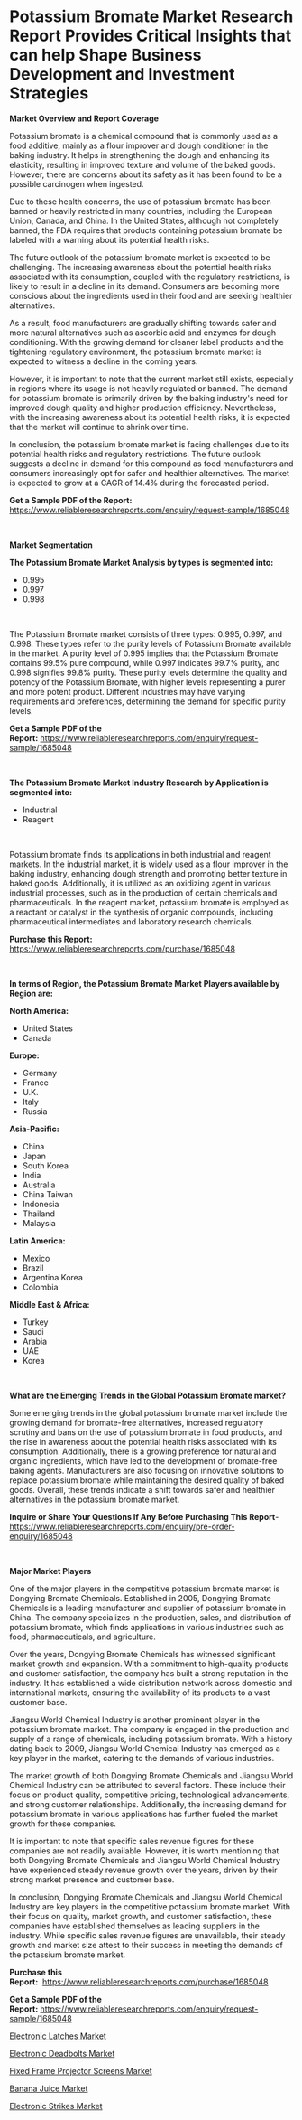 <p><h1>Potassium Bromate Market Research Report Provides Critical Insights that can help Shape Business Development and Investment Strategies</h1></p><p><strong>Market Overview and Report Coverage</strong></p>
<p><p>Potassium bromate is a chemical compound that is commonly used as a food additive, mainly as a flour improver and dough conditioner in the baking industry. It helps in strengthening the dough and enhancing its elasticity, resulting in improved texture and volume of the baked goods. However, there are concerns about its safety as it has been found to be a possible carcinogen when ingested.</p><p>Due to these health concerns, the use of potassium bromate has been banned or heavily restricted in many countries, including the European Union, Canada, and China. In the United States, although not completely banned, the FDA requires that products containing potassium bromate be labeled with a warning about its potential health risks.</p><p>The future outlook of the potassium bromate market is expected to be challenging. The increasing awareness about the potential health risks associated with its consumption, coupled with the regulatory restrictions, is likely to result in a decline in its demand. Consumers are becoming more conscious about the ingredients used in their food and are seeking healthier alternatives.</p><p>As a result, food manufacturers are gradually shifting towards safer and more natural alternatives such as ascorbic acid and enzymes for dough conditioning. With the growing demand for cleaner label products and the tightening regulatory environment, the potassium bromate market is expected to witness a decline in the coming years.</p><p>However, it is important to note that the current market still exists, especially in regions where its usage is not heavily regulated or banned. The demand for potassium bromate is primarily driven by the baking industry's need for improved dough quality and higher production efficiency. Nevertheless, with the increasing awareness about its potential health risks, it is expected that the market will continue to shrink over time.</p><p>In conclusion, the potassium bromate market is facing challenges due to its potential health risks and regulatory restrictions. The future outlook suggests a decline in demand for this compound as food manufacturers and consumers increasingly opt for safer and healthier alternatives. The market is expected to grow at a CAGR of 14.4% during the forecasted period.</p></p>
<p><strong>Get a Sample PDF of the Report:</strong> <a href="https://www.reliableresearchreports.com/enquiry/request-sample/1685048">https://www.reliableresearchreports.com/enquiry/request-sample/1685048</a></p>
<p>&nbsp;</p>
<p><strong>Market Segmentation</strong></p>
<p><strong>The Potassium Bromate Market Analysis by types is segmented into:</strong></p>
<p><ul><li>0.995</li><li>0.997</li><li>0.998</li></ul></p>
<p>&nbsp;</p>
<p><p>The Potassium Bromate market consists of three types: 0.995, 0.997, and 0.998. These types refer to the purity levels of Potassium Bromate available in the market. A purity level of 0.995 implies that the Potassium Bromate contains 99.5% pure compound, while 0.997 indicates 99.7% purity, and 0.998 signifies 99.8% purity. These purity levels determine the quality and potency of the Potassium Bromate, with higher levels representing a purer and more potent product. Different industries may have varying requirements and preferences, determining the demand for specific purity levels.</p></p>
<p><strong>Get a Sample PDF of the Report:</strong>&nbsp;<a href="https://www.reliableresearchreports.com/enquiry/request-sample/1685048">https://www.reliableresearchreports.com/enquiry/request-sample/1685048</a></p>
<p>&nbsp;</p>
<p><strong>The Potassium Bromate Market Industry Research by Application is segmented into:</strong></p>
<p><ul><li>Industrial</li><li>Reagent</li></ul></p>
<p>&nbsp;</p>
<p><p>Potassium bromate finds its applications in both industrial and reagent markets. In the industrial market, it is widely used as a flour improver in the baking industry, enhancing dough strength and promoting better texture in baked goods. Additionally, it is utilized as an oxidizing agent in various industrial processes, such as in the production of certain chemicals and pharmaceuticals. In the reagent market, potassium bromate is employed as a reactant or catalyst in the synthesis of organic compounds, including pharmaceutical intermediates and laboratory research chemicals.</p></p>
<p><strong>Purchase this Report:</strong>&nbsp; <a href="https://www.reliableresearchreports.com/purchase/1685048">https://www.reliableresearchreports.com/purchase/1685048</a></p>
<p>&nbsp;</p>
<p><strong>In terms of Region, the Potassium Bromate Market Players available by Region are:</strong></p>
<p>
    <p> <strong> North America: </strong>
        <ul>
            <li>United States</li>
            <li>Canada</li>
        </ul>
        </p> 
    <p> <strong> Europe: </strong>
        <ul>
            <li>Germany</li>
            <li>France</li>
            <li>U.K.</li>
            <li>Italy</li>
            <li>Russia</li>
        </ul>
        </p> 
    <p> <strong> Asia-Pacific: </strong>
        <ul>
            <li>China</li>
            <li>Japan</li>
            <li>South Korea</li>
            <li>India</li>
            <li>Australia</li>
            <li>China Taiwan</li>
            <li>Indonesia</li>
            <li>Thailand</li>
            <li>Malaysia</li>
        </ul>
        </p> 
    <p> <strong> Latin America: </strong>
        <ul>
            <li>Mexico</li>
            <li>Brazil</li>
            <li>Argentina Korea</li>
            <li>Colombia</li>
        </ul>
        </p> 
    <p> <strong> Middle East & Africa: </strong>
        <ul>
            <li>Turkey</li>
            <li>Saudi</li>
            <li>Arabia</li>
            <li>UAE</li>
            <li>Korea</li>
        </ul>
    </p>
    </p>
<p>&nbsp;</p>
<p><strong>What are the Emerging Trends in the Global Potassium Bromate market?</strong></p>
<p><p>Some emerging trends in the global potassium bromate market include the growing demand for bromate-free alternatives, increased regulatory scrutiny and bans on the use of potassium bromate in food products, and the rise in awareness about the potential health risks associated with its consumption. Additionally, there is a growing preference for natural and organic ingredients, which have led to the development of bromate-free baking agents. Manufacturers are also focusing on innovative solutions to replace potassium bromate while maintaining the desired quality of baked goods. Overall, these trends indicate a shift towards safer and healthier alternatives in the potassium bromate market.</p></p>
<p><strong>Inquire or Share Your Questions If Any Before Purchasing This Report</strong>- <a href="https://www.reliableresearchreports.com/enquiry/pre-order-enquiry/1685048">https://www.reliableresearchreports.com/enquiry/pre-order-enquiry/1685048</a></p>
<p>&nbsp;</p>
<p><strong>Major Market Players</strong></p>
<p><p>One of the major players in the competitive potassium bromate market is Dongying Bromate Chemicals. Established in 2005, Dongying Bromate Chemicals is a leading manufacturer and supplier of potassium bromate in China. The company specializes in the production, sales, and distribution of potassium bromate, which finds applications in various industries such as food, pharmaceuticals, and agriculture.</p><p>Over the years, Dongying Bromate Chemicals has witnessed significant market growth and expansion. With a commitment to high-quality products and customer satisfaction, the company has built a strong reputation in the industry. It has established a wide distribution network across domestic and international markets, ensuring the availability of its products to a vast customer base.</p><p>Jiangsu World Chemical Industry is another prominent player in the potassium bromate market. The company is engaged in the production and supply of a range of chemicals, including potassium bromate. With a history dating back to 2009, Jiangsu World Chemical Industry has emerged as a key player in the market, catering to the demands of various industries.</p><p>The market growth of both Dongying Bromate Chemicals and Jiangsu World Chemical Industry can be attributed to several factors. These include their focus on product quality, competitive pricing, technological advancements, and strong customer relationships. Additionally, the increasing demand for potassium bromate in various applications has further fueled the market growth for these companies.</p><p>It is important to note that specific sales revenue figures for these companies are not readily available. However, it is worth mentioning that both Dongying Bromate Chemicals and Jiangsu World Chemical Industry have experienced steady revenue growth over the years, driven by their strong market presence and customer base.</p><p>In conclusion, Dongying Bromate Chemicals and Jiangsu World Chemical Industry are key players in the competitive potassium bromate market. With their focus on quality, market growth, and customer satisfaction, these companies have established themselves as leading suppliers in the industry. While specific sales revenue figures are unavailable, their steady growth and market size attest to their success in meeting the demands of the potassium bromate market.</p></p>
<p><strong>Purchase this Report:</strong>&nbsp;&nbsp;<a href="https://www.reliableresearchreports.com/purchase/1685048">https://www.reliableresearchreports.com/purchase/1685048</a></p>
<p></p>
<p><strong>Get a Sample PDF of the Report:</strong>&nbsp;<a href="https://www.reliableresearchreports.com/enquiry/request-sample/1685048">https://www.reliableresearchreports.com/enquiry/request-sample/1685048</a></p>
<p><p><a href="https://medium.com/@dougschmidt645/electronic-latches-market-research-report-its-history-and-forecast-2023-to-2030-4642e1c82690">Electronic Latches Market</a></p><p><a href="https://medium.com/@briaabshire64/electronic-deadbolts-market-furnishes-information-on-market-share-market-trends-and-market-growth-200d3b7c6781">Electronic Deadbolts Market</a></p><p><a href="https://medium.com/@kelsitorphy644/fixed-frame-projector-screens-market-size-market-outlook-and-market-forecast-2023-to-2030-6c06939722e5">Fixed Frame Projector Screens Market</a></p><p><a href="https://medium.com/@lauryframi644/banana-juice-market-trends-and-market-analysis-forecasted-for-period-2023-2030-f351a6342285">Banana Juice Market</a></p><p><a href="https://medium.com/@mikeflatley6362/electronic-strikes-market-the-key-to-successful-business-strategy-forecast-till-2030-824247fc72a6">Electronic Strikes Market</a></p></p>